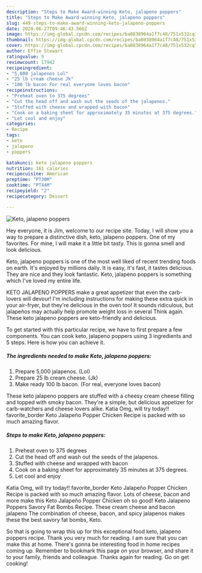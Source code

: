 ```yaml
---
description: "Steps to Make Award-winning Keto, jalapeno poppers"
title: "Steps to Make Award-winning Keto, jalapeno poppers"
slug: 449-steps-to-make-award-winning-keto-jalapeno-poppers
date: 2020-06-27T09:46:43.566Z
image: https://img-global.cpcdn.com/recipes/ba0838964a1f7c48/751x532cq70/keto-jalapeno-poppers-recipe-main-photo.jpg
thumbnail: https://img-global.cpcdn.com/recipes/ba0838964a1f7c48/751x532cq70/keto-jalapeno-poppers-recipe-main-photo.jpg
cover: https://img-global.cpcdn.com/recipes/ba0838964a1f7c48/751x532cq70/keto-jalapeno-poppers-recipe-main-photo.jpg
author: Effie Stewart
ratingvalue: 5
reviewcount: 17942
recipeingredient:
- "5,000 jalapenos Lol"
- "25 lb cream cheese Jk"
- "100 lb bacon For real everyone loves bacon"
recipeinstructions:
- "Preheat oven to 375 degrees"
- "Cut the head off and wash out the seeds of the jalapenos."
- "Stuffed with cheese and wrapped with bacon"
- "Cook on a baking sheet for approximately 35 minutes at 375 degrees."
- "Let cool and enjoy"
categories:
- Recipe
tags:
- keto
- jalapeno
- poppers

katakunci: keto jalapeno poppers 
nutrition: 161 calories
recipecuisine: American
preptime: "PT30M"
cooktime: "PT44M"
recipeyield: "2"
recipecategory: Dessert

---
```



![Keto, jalapeno poppers](https://img-global.cpcdn.com/recipes/ba0838964a1f7c48/751x532cq70/keto-jalapeno-poppers-recipe-main-photo.jpg)

Hey everyone, it is Jim, welcome to our recipe site. Today, I will show you a way to prepare a distinctive dish, keto, jalapeno poppers. One of my favorites. For mine, I will make it a little bit tasty. This is gonna smell and look delicious.

Keto, jalapeno poppers is one of the most well liked of recent trending foods on earth. It's enjoyed by millions daily. It is easy, it's fast, it tastes delicious. They are nice and they look fantastic. Keto, jalapeno poppers is something which I've loved my entire life.

KETO JALAPENO POPPERS make a great appetizer that even the carb-lovers will devour! I&#39;m including instructions for making these extra quick in your air-fryer, but they&#39;re delicious in the oven too! It sounds ridiculous, but jalapeños may actually help promote weight loss in several Think again. These keto jalapeno poppers are keto-friendly and delicious.


To get started with this particular recipe, we have to first prepare a few components. You can cook keto, jalapeno poppers using 3 ingredients and 5 steps. Here is how you can achieve it.

<!--inarticleads1-->

##### The ingredients needed to make Keto, jalapeno poppers:

1. Prepare 5,000 jalapenos. (Lol)
1. Prepare 25 lb cream cheese. (Jk)
1. Make ready 100 lb bacon. (For real, everyone loves bacon)


These keto jalapeno poppers are stuffed with a cheesy cream cheese filling and topped with smoky bacon. They&#39;re a simple, but delicious appetizer for carb-watchers and cheese lovers alike. Katia Omg, will try today!! favorite_border Keto Jalapeño Popper Chicken Recipe is packed with so much amazing flavor. 

<!--inarticleads2-->

##### Steps to make Keto, jalapeno poppers:

1. Preheat oven to 375 degrees
1. Cut the head off and wash out the seeds of the jalapenos.
1. Stuffed with cheese and wrapped with bacon
1. Cook on a baking sheet for approximately 35 minutes at 375 degrees.
1. Let cool and enjoy


Katia Omg, will try today!! favorite_border Keto Jalapeño Popper Chicken Recipe is packed with so much amazing flavor. Lots of cheese, bacon and more make this Keto Jalapeño Popper Chicken oh so good! Keto Jalapeno Poppers Savory Fat Bombs Recipe. These cream cheese and bacon jalapeno The combination of cheese, bacon, and spicy jalapenos makes these the best savory fat bombs, Keto. 

So that is going to wrap this up for this exceptional food keto, jalapeno poppers recipe. Thank you very much for reading. I am sure that you can make this at home. There's gonna be interesting food in home recipes coming up. Remember to bookmark this page on your browser, and share it to your family, friends and colleague. Thanks again for reading. Go on get cooking!
